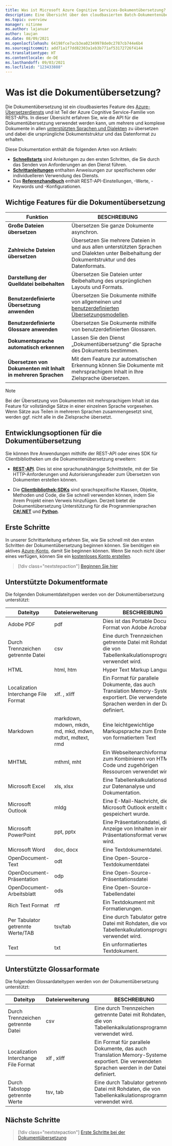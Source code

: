 ```yaml
---
title: Was ist Microsoft Azure Cognitive Services-Dokumentübersetzung?
description: Eine Übersicht über den cloudbasierten Batch-Dokumentenübersetzungsdienst und -prozess.
ms.topic: overview
manager: nitinme
ms.author: lajanuar
author: laujan
ms.date: 08/09/2021
ms.openlocfilehash: 64198fce7acb3ea02349978de0c2787cb744e6b4
ms.sourcegitcommit: add71a1f7dd82303a1eb3b771af53172726f4144
ms.translationtype: HT
ms.contentlocale: de-DE
ms.lasthandoff: 09/03/2021
ms.locfileid: "123433888"
---
```

# <a name="what-is-document-translation"></a>Was ist die Dokumentübersetzung?

Die Dokumentübersetzung ist ein cloudbasiertes Feature des [Azure-Übersetzerdiensts](../translator-overview.md) und ist Teil der Azure Cognitive Service-Familie von REST-APIs. In dieser Übersicht erfahren Sie, wie die API für die Dokumentübersetzung verwendet werden kann, um mehrere und komplexe Dokumente in allen [unterstützten Sprachen und Dialekten](../../language-support.md) zu übersetzen und dabei die ursprüngliche Dokumentstruktur und das Datenformat zu erhalten.

Diese Dokumentation enthält die folgenden Arten von Artikeln:

* [**Schnellstarts**](get-started-with-document-translation.md) sind Anleitungen zu den ersten Schritten, die Sie durch das Senden von Anforderungen an den Dienst führen.
* [**Schrittanleitungen**](create-sas-tokens.md) enthalten Anweisungen zur spezifischeren oder individuelleren Verwendung des Diensts.
* Das [**Referenzhandbuch**](reference/rest-api-guide.md) enthält REST-API-Einstellungen, -Werte, -Keywords und -Konfigurationen.

## <a name="document-translation-key-features"></a>Wichtige Features für die Dokumentübersetzung

| Funktion | BESCHREIBUNG |
| ---------| -------------|
| **Große Dateien übersetzen**| Übersetzen Sie ganze Dokumente asynchron.|
|**Zahlreiche Dateien übersetzen**|Übersetzen Sie mehrere Dateien in und aus allen unterstützten Sprachen und Dialekten unter Beibehaltung der Dokumentstruktur und des Datenformats.|
|**Darstellung der Quelldatei beibehalten**| Übersetzen Sie Dateien unter Beibehaltung des ursprünglichen Layouts und Formats.|
|**Benutzerdefinierte Übersetzung anwenden**| Übersetzen Sie Dokumente mithilfe von allgemeinen und [benutzerdefinierten Übersetzungsmodellen](../customization.md#custom-translator).|
|**Benutzerdefinierte Glossare anwenden**|Übersetzen Sie Dokumente mithilfe von benutzerdefinierten Glossaren.|
|**Dokumentsprache automatisch erkennen**|Lassen Sie den Dienst „Dokumentübersetzung“ die Sprache des Dokuments bestimmen.|
|**Übersetzen von Dokumenten mit Inhalt in mehreren Sprachen**|Mit dem Feature zur automatischen Erkennung können Sie Dokumente mit mehrsprachigem Inhalt in Ihre Zielsprache übersetzen.|

> [!NOTE]
> Bei der Übersetzung von Dokumenten mit mehrsprachigem Inhalt ist das Feature für vollständige Sätze in einer einzelnen Sprache vorgesehen. Wenn Sätze aus Teilen in mehreren Sprachen zusammengesetzt sind, werden ggf. nicht alle in die Zielsprache übersetzt.
>

## <a name="document-translation-development-options"></a>Entwicklungsoptionen für die Dokumentübersetzung

Sie können Ihre Anwendungen mithilfe der REST-API oder eines SDK für Clientbibliotheken um die Dokumentenübersetzung erweitern:

* [**REST-API**](reference/rest-api-guide.md). Dies ist eine sprachunabhängige Schnittstelle, mit der Sie HTTP-Anforderungen und Autorisierungsheader zum Übersetzen von Dokumenten erstellen können.

* Die [**Clientbibliothek-SDKs**](client-sdks.md) sind sprachspezifische Klassen, Objekte, Methoden und Code, die Sie schnell verwenden können, indem Sie ihrem Projekt einen Verweis hinzufügen. Derzeit bietet die Dokumentübersetzung Unterstützung für die Programmiersprachen [**C#/.NET**](/dotnet/api/azure.ai.translation.document) und [**Python**](https://pypi.org/project/azure-ai-translation-document/).

## <a name="get-started"></a>Erste Schritte

In unserer Schrittanleitung erfahren Sie, wie Sie schnell mit den ersten Schritten der Dokumentübersetzung beginnen können. Sie benötigen ein aktives [Azure-Konto](https://azure.microsoft.com/free/cognitive-services/), damit Sie beginnen können.  Wenn Sie noch nicht über eines verfügen, können Sie ein [kostenloses Konto erstellen](https://azure.microsoft.com/free).

> [!div class="nextstepaction"]
> [Beginnen Sie hier](get-started-with-document-translation.md "Erfahren Sie, wie Sie die Dokumentübersetzung mit HTTP REST verwenden.")

## <a name="supported-document-formats"></a>Unterstützte Dokumentformate

Die folgenden Dokumentdateitypen werden von der Dokumentübersetzung unterstützt:

| Dateityp| Dateierweiterung|BESCHREIBUNG|
|---|---|--|
|Adobe PDF|pdf|Dies ist das Portable Document Format von Adobe Acrobat.|
|Durch Trennzeichen getrennte Datei |csv| Eine durch Trennzeichen getrennte Datei mit Rohdaten, die von Tabellenkalkulationsprogrammen verwendet wird.|
|HTML|html, htm|Hyper Text Markup Language.|
|Localization Interchange File Format|xlf. , xliff| Ein Format für parallele Dokumente, das auch Translation Memory-Systeme exportiert. Die verwendeten Sprachen werden in der Datei definiert.|
|Markdown| markdown, mdown, mkdn, md, mkd, mdwn, mdtxt, mdtext, rmd| Eine leichtgewichtige Markupsprache zum Erstellen von formatiertem Text|
|MHTML|mthml, mht| Ein Webseitenarchivformat, das zum Kombinieren von HTML-Code und zugehörigen Ressourcen verwendet wird|
|Microsoft Excel|xls, xlsx|Eine Tabellenkalkulationsdatei zur Datenanalyse und Dokumentation.|
|Microsoft Outlook|mldg|Eine E-Mail-Nachricht, die in Microsoft Outlook erstellt oder gespeichert wurde.|
|Microsoft PowerPoint|ppt, pptx| Eine Präsentationsdatei, die zur Anzeige von Inhalten in einem Präsentationsformat verwendet wird.|
|Microsoft Word|doc, docx| Eine Textdokumentdatei.|
|OpenDocument-Text|odt|Eine Open-Source-Textdokumentdatei|
|OpenDocument-Präsentation|odp|Eine Open-Source-Präsentationsdatei|
|OpenDocument-Arbeitsblatt|ods|Eine Open-Source-Tabellendatei|
|Rich Text Format|rtf|Ein Textdokument mit Formatierungen.|
|Per Tabulator getrennte Werte/TAB|tsv/tab| Eine durch Tabulator getrennte Datei mit Rohdaten, die von Tabellenkalkulationsprogrammen verwendet wird.|
|Text|txt| Ein unformatiertes Textdokument.|

## <a name="supported-glossary-formats"></a>Unterstützte Glossarformate

Die folgenden Glossardateitypen werden von der Dokumentübersetzung unterstützt:

| Dateityp| Dateierweiterung|BESCHREIBUNG|
|---|---|--|
|Durch Trennzeichen getrennte Datei| csv |Eine durch Trennzeichen getrennte Datei mit Rohdaten, die von Tabellenkalkulationsprogrammen verwendet wird.|
|Localization Interchange File Format| xlf , xliff| Ein Format für parallele Dokumente, das auch Translation Memory-Systeme exportiert. Die verwendeten Sprachen werden in der Datei definiert.|
|Durch Tabstopp getrennte Werte|tsv, tab| Eine durch Tabulator getrennte Datei mit Rohdaten, die von Tabellenkalkulationsprogrammen verwendet wird.|

## <a name="next-steps"></a>Nächste Schritte

> [!div class="nextstepaction"]
> [Erste Schritte bei der Dokumentübersetzung](get-started-with-document-translation.md)
